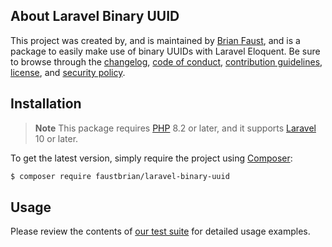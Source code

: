 ## About Laravel Binary UUID

This project was created by, and is maintained by [Brian Faust](https://github.com/faustbrian), and is a package to easily make use of binary UUIDs with Laravel Eloquent. Be sure to browse through the [changelog](CHANGELOG.md), [code of conduct](.github/CODE_OF_CONDUCT.md), [contribution guidelines](.github/CONTRIBUTING.md), [license](LICENSE), and [security policy](.github/SECURITY.md).

## Installation

> **Note**
> This package requires [PHP](https://www.php.net/) 8.2 or later, and it supports [Laravel](https://laravel.com/) 10 or later.

To get the latest version, simply require the project using [Composer](https://getcomposer.org/):

```bash
$ composer require faustbrian/laravel-binary-uuid
```

## Usage

Please review the contents of [our test suite](/tests) for detailed usage examples.
